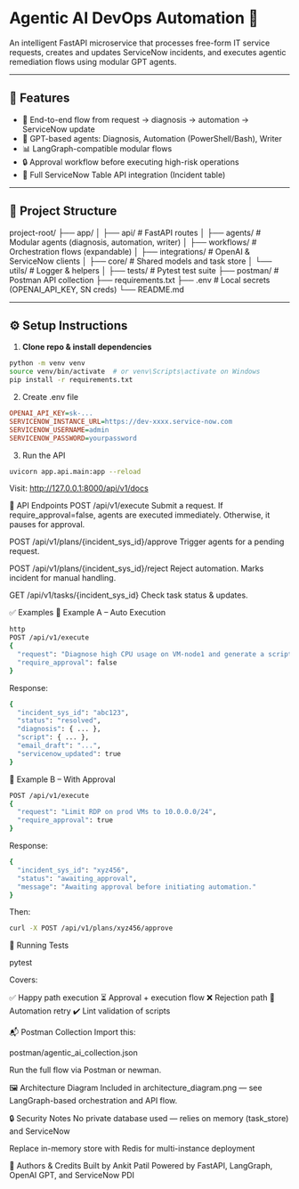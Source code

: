 # Agentic AI DevOps Automation 🚀

An intelligent FastAPI microservice that processes free-form IT service requests, creates and updates ServiceNow incidents, and executes agentic remediation flows using modular GPT agents.

---

## 📌 Features

- 🔁 End-to-end flow from request → diagnosis → automation → ServiceNow update
- 🧠 GPT-based agents: Diagnosis, Automation (PowerShell/Bash), Writer
- 📊 LangGraph-compatible modular flows
- 🔒 Approval workflow before executing high-risk operations
- 🔗 Full ServiceNow Table API integration (Incident table)

---

## 📁 Project Structure

project-root/
├── app/
│ ├── api/ # FastAPI routes
│ ├── agents/ # Modular agents (diagnosis, automation, writer)
│ ├── workflows/ # Orchestration flows (expandable)
│ ├── integrations/ # OpenAI & ServiceNow clients
│ ├── core/ # Shared models and task store
│ └── utils/ # Logger & helpers
│
├── tests/ # Pytest test suite
├── postman/ # Postman API collection
├── requirements.txt
├── .env # Local secrets (OPENAI_API_KEY, SN creds)
└── README.md

---

## ⚙️ Setup Instructions

1. **Clone repo & install dependencies**

```bash
python -m venv venv
source venv/bin/activate  # or venv\Scripts\activate on Windows
pip install -r requirements.txt
```

2. Create .env file

```ini
OPENAI_API_KEY=sk-...
SERVICENOW_INSTANCE_URL=https://dev-xxxx.service-now.com
SERVICENOW_USERNAME=admin
SERVICENOW_PASSWORD=yourpassword
```

3. Run the API

```bash
uvicorn app.api.main:app --reload
```

Visit: http://127.0.0.1:8000/api/v1/docs

🚀 API Endpoints
POST /api/v1/execute
Submit a request. If require_approval=false, agents are executed immediately. Otherwise, it pauses for approval.

POST /api/v1/plans/{incident_sys_id}/approve
Trigger agents for a pending request.

POST /api/v1/plans/{incident_sys_id}/reject
Reject automation. Marks incident for manual handling.

GET /api/v1/tasks/{incident_sys_id}
Check task status & updates.

✅ Examples
🔹 Example A – Auto Execution
```bash
http
POST /api/v1/execute
{
  "request": "Diagnose high CPU usage on VM-node1 and generate a script.",
  "require_approval": false
}
```
Response:
```bash
{
  "incident_sys_id": "abc123",
  "status": "resolved",
  "diagnosis": { ... },
  "script": { ... },
  "email_draft": "...",
  "servicenow_updated": true
}
```
🔹 Example B – With Approval
```bash
POST /api/v1/execute
{
  "request": "Limit RDP on prod VMs to 10.0.0.0/24",
  "require_approval": true
}
```
Response:
```bash
{
  "incident_sys_id": "xyz456",
  "status": "awaiting_approval",
  "message": "Awaiting approval before initiating automation."
}
```
Then:
```bash
curl -X POST /api/v1/plans/xyz456/approve
```
🧪 Running Tests

pytest

Covers:

✅ Happy path execution
⏳ Approval + execution flow
❌ Rejection path
🔁 Automation retry
✔️ Lint validation of scripts

📬 Postman Collection
Import this:

postman/agentic_ai_collection.json

Run the full flow via Postman or newman.

🖼 Architecture Diagram
Included in architecture_diagram.png — see LangGraph-based orchestration and API flow.

🔒 Security Notes
No private database used — relies on memory (task_store) and ServiceNow

Replace in-memory store with Redis for multi-instance deployment

🧠 Authors & Credits
Built by Ankit Patil
Powered by FastAPI, LangGraph, OpenAI GPT, and ServiceNow PDI